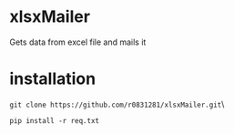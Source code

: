 # xlsxMailer
Gets data from excel file and mails it

# installation
`git clone https://github.com/r0831281/xlsxMailer.git`\

 `pip install -r req.txt`
